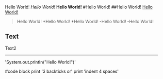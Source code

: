 Hello World!
_Hello World!_
__Hello World!__
#Hello World!
##Hello World!
[Hello World!](https://google.com)


>Hello World!
*Hello World!
*Hello World!
-Hello World!
-Hello World!

Text
---
Text2
***
'System.out.println("Hello World!")'

#code block
print '3 backticks or'
print 'indent 4 spaces'
